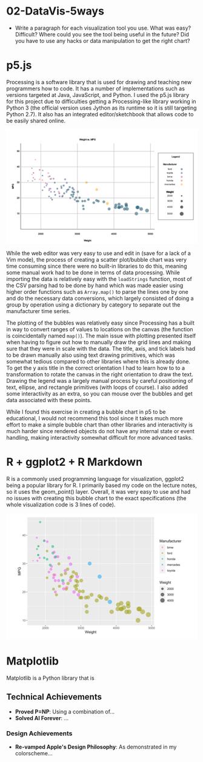 # 02-DataVis-5ways
- Write a paragraph for each visualization tool you use. What was easy? Difficult? Where could you see the tool being useful in the future? Did you have to use any hacks or data manipulation to get the right chart?

# p5.js
Processing is a software library that is used for drawing and teaching new programmers how to code. It has a number of implementations such as versions targeted at Java, JavaScript, and Python. I used the p5.js library for this project due to difficulties getting a Processing-like library working in Python 3 (the official version uses Jython as its runtime so it is still targeting Python 2.7). It also has an integrated editor/sketchbook that allows code to be easily shared online.

![p5js](img/p5js.png)

While the web editor was very easy to use and edit in (save for a lack of a Vim mode), the process of creating a scatter plot/bubble chart was very time consuming since there were no built-in libraries to do this, meaning some manual work had to be done in terms of data processing. While importing the data is relatively easy with the `loadStrings` function, most of the CSV parsing had to be done by hand which was made easier using higher order functions such as `Array.map()` to parse the lines one by one and do the necessary data conversions, which largely consisted of doing a group by operation using a dictionary by category to separate out the manufacturer time series. 

The plotting of the bubbles was relatively easy since Processing has a built in way to convert ranges of values to locations on the canvas (the function is coincidentally named `map()`). The main issue with plotting presented itself when having to figure out how to manually draw the grid lines and making sure that they were in scale with the data. The title, axis, and tick labels had to be drawn manually also using text drawing primitives, which was somewhat tedious compared to other libraries where this is already done. To get the y axis title in the correct orientation I had to learn how to to a transformation
to rotate the canvas in the right orientation to draw the text. Drawing the legend was a largely manual
process by careful positioning of text, ellipse, and rectangle primitives (with loops of course). I also added some interactivity as an extra, so you can mouse over the bubbles and get data associated with these points.

While I found this exercise in creating a bubble chart in p5 to be educational, I would not recommend this tool since it takes much more effort to make a simple bubble chart than other libraries and interactivity is much harder since rendered objects do not have any internal state or event handling, making interactivity somewhat difficult for more advanced tasks.

# R + ggplot2 + R Markdown
R is a commonly used programming language for visualization, ggplot2 being a popular library for R. I primarily based my code on the lecture notes, so it uses the geom_point() layer. Overall, it was very easy to use and had no issues with creating this bubble chart to the exact specifications (the whole visualization code is 3 lines of code).

![ggplot2](img/ggplot2.png)

# Matplotlib
Matplotlib is a Python library that is 


## Technical Achievements
- **Proved P=NP**: Using a combination of...
- **Solved AI Forever**: ...

### Design Achievements
- **Re-vamped Apple's Design Philosophy**: As demonstrated in my colorscheme...
